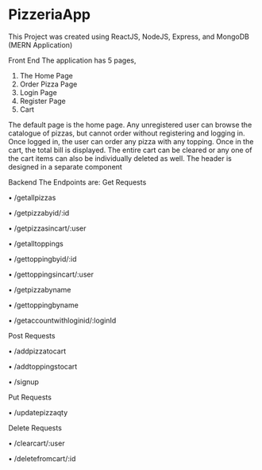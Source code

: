# PizzeriaApp

This Project was created using ReactJS, NodeJS, Express, and MongoDB (MERN Application)

Front End
The application has 5 pages, 
1)	The Home Page
2)	Order Pizza Page
3)	Login Page
4)	Register Page
5)	Cart

The default page is the home page. Any unregistered user can browse the catalogue of pizzas, but cannot order without registering and logging in. 
Once logged in, the user can order any pizza with any topping. 
Once in the cart, the total bill is displayed. The entire cart can be cleared or any one of the cart items can also be individually deleted as well. The header is designed in a separate component

Backend
The Endpoints are:
Get Requests

•	/getallpizzas

•	/getpizzabyid/:id

•	/getpizzasincart/:user

•	/getalltoppings

•	/gettoppingbyid/:id

•	/gettoppingsincart/:user

•	/getpizzabyname

•	/gettoppingbyname

•	/getaccountwithloginid/:loginId


Post Requests

•	/addpizzatocart

•	/addtoppingstocart

•	/signup


Put Requests

•	/updatepizzaqty


Delete Requests

•	/clearcart/:user

•	/deletefromcart/:id
